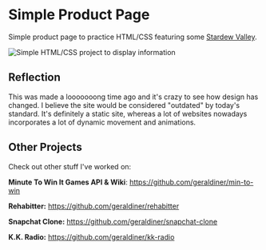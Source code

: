 # Simple Product Page

Simple product page to practice HTML/CSS featuring some [Stardew Valley](https://www.stardewvalleywiki.com/Stardew_Valley_Wiki).

![Simple HTML/CSS project to display information](https://i.imgur.com/OpsP6Ik.gif)

## Reflection

This was made a looooooong time ago and it's crazy to see how design has changed. I believe the site would be considered "outdated" by today's standard. It's definitely a static site, whereas a lot of websites nowadays incorporates a lot of dynamic movement and animations.







## Other Projects

Check out other stuff I've worked on:

**Minute To Win It Games API & Wiki**: https://github.com/geraldiner/min-to-win

**Rehabitter:** https://github.com/geraldiner/rehabitter

**Snapchat Clone:** https://github.com/geraldiner/snapchat-clone

**K.K. Radio:** https://github.com/geraldiner/kk-radio
